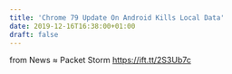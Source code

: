 ```yaml
---
title: 'Chrome 79 Update On Android Kills Local Data'
date: 2019-12-16T16:38:00+01:00
draft: false
---
```


  
  
from News ≈ Packet Storm https://ift.tt/2S3Ub7c